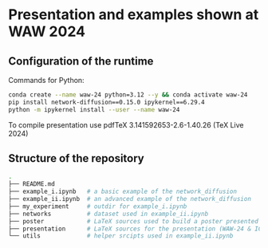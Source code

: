 # Presentation and examples shown at WAW 2024

## Configuration of the runtime

Commands for Python:

```bash
conda create --name waw-24 python=3.12 --y && conda activate waw-24
pip install network-diffusion==0.15.0 ipykernel==6.29.4
python -m ipykernel install --user --name waw-24
```

To compile presentation use pdfTeX 3.141592653-2.6-1.40.26 (TeX Live 2024)

## Structure of the repository

```bash
.
├── README.md
├── example_i.ipynb   # a basic example of the network_diffusion
├── example_ii.ipynb  # an advanced example of the network_diffusion
├── my_experiment     # outdir for example_i.ipynb
├── networks          # dataset used in example_ii.ipynb
├── poster            # LaTeX sources used to build a poster presented at NetSci
├── presentation      # LaTeX sources for the presentation (WAW-24 & IC2S2 24)
└── utils             # helper srcipts used in example_ii.ipynb
```
